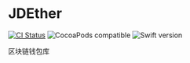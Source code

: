 # JDEther

[![CI Status](https://travis-ci.org/Z-JaDe/JDEther.svg?branch=master)](https://travis-ci.com/Z-JaDe/JDEther)
![CocoaPods compatible](https://img.shields.io/badge/CocoaPods-compatible-4BC51D.svg?style=flat)
![Swift version](https://img.shields.io/badge/swift-5.0-orange.svg)

区块链钱包库
